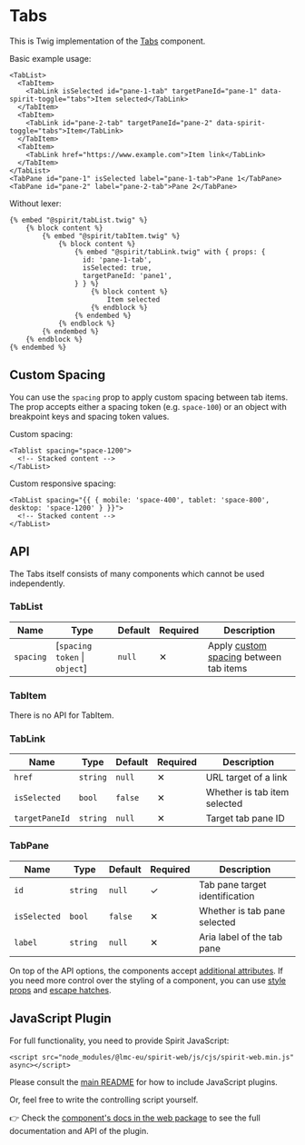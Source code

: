 # Tabs

This is Twig implementation of the [Tabs][tabs] component.

Basic example usage:

```twig
<TabList>
  <TabItem>
    <TabLink isSelected id="pane-1-tab" targetPaneId="pane-1" data-spirit-toggle="tabs">Item selected</TabLink>
  </TabItem>
  <TabItem>
    <TabLink id="pane-2-tab" targetPaneId="pane-2" data-spirit-toggle="tabs">Item</TabLink>
  </TabItem>
  <TabItem>
    <TabLink href="https://www.example.com">Item link</TabLink>
  </TabItem>
</TabList>
<TabPane id="pane-1" isSelected label="pane-1-tab">Pane 1</TabPane>
<TabPane id="pane-2" label="pane-2-tab">Pane 2</TabPane>
```

Without lexer:

```twig
{% embed "@spirit/tabList.twig" %}
    {% block content %}
        {% embed "@spirit/tabItem.twig" %}
            {% block content %}
                {% embed "@spirit/tabLink.twig" with { props: {
                  id: 'pane-1-tab',
                  isSelected: true,
                  targetPaneId: 'pane1',
                } } %}
                    {% block content %}
                        Item selected
                    {% endblock %}
                {% endembed %}
            {% endblock %}
        {% endembed %}
    {% endblock %}
{% endembed %}
```

## Custom Spacing

You can use the `spacing` prop to apply custom spacing between tab items. The prop
accepts either a spacing token (e.g. `space-100`) or an object with breakpoint keys and spacing token values.

Custom spacing:

```twig
<Tablist spacing="space-1200">
  <!-- Stacked content -->
</TabList>
```

Custom responsive spacing:

```twig
<TabList spacing="{{ { mobile: 'space-400', tablet: 'space-800', desktop: 'space-1200' } }}">
  <!-- Stacked content -->
</TabList>
```

## API

The Tabs itself consists of many components which cannot be used independently.

### TabList

| Name      | Type                          | Default | Required | Description                                               |
| --------- | ----------------------------- | ------- | -------- | --------------------------------------------------------- |
| `spacing` | [`spacing token` \| `object`] | `null`  | ✕        | Apply [custom spacing](#custom-spacing) between tab items |

### TabItem

There is no API for TabItem.

### TabLink

| Name           | Type     | Default | Required | Description                  |
| -------------- | -------- | ------- | -------- | ---------------------------- |
| `href`         | `string` | `null`  | ✕        | URL target of a link         |
| `isSelected`   | `bool`   | `false` | ✕        | Whether is tab item selected |
| `targetPaneId` | `string` | `null`  | ✕        | Target tab pane ID           |

### TabPane

| Name         | Type      | Default | Required | Description                    |
| ------------ | --------- | ------- | -------- | ------------------------------ |
| `id`         | `string ` | `null`  | ✓        | Tab pane target identification |
| `isSelected` | `bool`    | `false` | ✕        | Whether is tab pane selected   |
| `label`      | `string`  | `null`  | ✕        | Aria label of the tab pane     |

On top of the API options, the components accept [additional attributes][readme-additional-attributes].
If you need more control over the styling of a component, you can use [style props][readme-style-props]
and [escape hatches][readme-escape-hatches].

## JavaScript Plugin

For full functionality, you need to provide Spirit JavaScript:

```twig
<script src="node_modules/@lmc-eu/spirit-web/js/cjs/spirit-web.min.js" async></script>
```

Please consult the [main README][web-readme] for how to include JavaScript plugins.

Or, feel free to write the controlling script yourself.

👉 Check the [component's docs in the web package][web-js-api] to see the full documentation and API of the plugin.

[readme-additional-attributes]: https://github.com/lmc-eu/spirit-design-system/blob/main/packages/web-twig/README.md#additional-attributes
[readme-escape-hatches]: https://github.com/lmc-eu/spirit-design-system/blob/main/packages/web-twig/README.md#escape-hatches
[readme-style-props]: https://github.com/lmc-eu/spirit-design-system/blob/main/packages/web-twig/README.md#style-props
[tabs]: https://github.com/lmc-eu/spirit-design-system/tree/main/packages/web/src/scss/components/Tabs
[web-js-api]: https://github.com/lmc-eu/spirit-design-system/blob/main/packages/web/src/scss/components/Tabs/README.md#javascript-plugin
[web-readme]: https://github.com/lmc-eu/spirit-design-system/blob/main/packages/web/README.md
